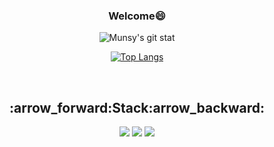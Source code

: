 <div align="center">
  <h3> Welcome😄 </h3>


![Munsy's git stat](https://github-readme-stats.vercel.app/api?username=MUNSY-eggrice&show_icons=true&theme=default)

[![Top Langs](https://github-readme-stats.vercel.app/api/top-langs/?username=MUNSY-eggrice&layout=compact)](https://github.com/anuraghazra/github-readme-stats)

<br>
 <h2> :arrow_forward:<strong>Stack</strong>:arrow_backward:</h2>
  <img src="https://img.shields.io/badge/C-A8B9CC?style=flat-square&logo=C&logoColor=white"/>
  <img src="https://img.shields.io/badge/C#-239120?style=flat-square&logo=C#&logoColor=white"/>
  <img src="https://img.shields.io/badge/HTML-E34F26?style=flat-square&logo=HTML5&logoColor=white"/>
</div>

